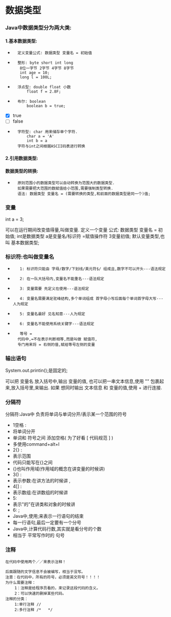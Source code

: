 # 数据类型

### Java中数据类型分为两大类: 

####  1.基本数据类型:

*       定义变量公式: 数据类型 变量名 = 初始值
*       整形: byte short int long
         8位一字节 2字节 4字节 8字节
         int age = 10;
         long l = 100L;
*       浮点型: double float 小数
            float f = 2.8F;
*       布尔: boolean
            boolean b = true;
- [x]   true
- [ ]   false
*       字符型: char 用来储存单个字符.
            char a = 'A'
            int b = a
        字符与int之间根据ASCII码表进行转换

####    2.引用数据类型:


####  数据类型的转换:

*       原则范围小的数据类型可以自动转换为范围大的数据类型.
        如果需要把大范围的数赋值给小范围,需要强制类型转换.
        语法: 数据类型 变量名 = (需要转换的类型,和前面的数据类型是同一个)值;


### 变量
int a = 3;

可以在运行期间改变值得量,叫做变量.
定义一个变量 公式: 数据类型 变量名 = 初始值;
int是数据类型  a是变量名/标识符 =赋值操作符 3变量初值;
默认变量类型,也叫 基本数据类型;

###  标识符:也叫做变量名

*        1: 标识符只能由 字母/数字/下划线/美元符$/ 组成且,数字不可以开头---语法规定
        
*        2: 在一队大括号内,变量名不能重名---语法规定
        
*        3: 变量需要 先定义在使用---语法规定
        
*        4: 变量名需要满足驼峰结构,多个单词组成 首字母小写后面每个单词首字母大写---人为规定
        
*        5: 变量名最好 见名知意---人为规定
        
*        6: 变量名不能使用系统关键字---语法规定
        
*        等号 =
        代码中,=不在表示判断相等,而是叫做 赋值符,
        专门用来将 = 右侧的值,赋给等号左侧的变量
        
### 输出语句

System.out.printin();是固定的;

可以把 变量名 放入括号中,输出 变量的值,
也可以把一串文本信息,使用 "" 包裹起来,放入括号里,来输出.
如果 想同时输出 文本信息 和 变量的值,使用 + 进行连接.

### 分隔符
分隔符:Java中  负责将单词与单词分开/表示某一个范围的符号
 * 1空格 :
 * 将单词分开
 * 单词和 符号之间 添加空格( 为了好看 [ 代码规范 ] )
 * 多使用command+alt+l
 * 2{} :
 * 表示范围
 * 代码只能写在{}之间
 * {}也叫作用域(作用域的概念在讲变量的时候讲)
 * 3() :
 * 表示参数:在讲方法的时候讲 ,
 * 4[] :
 * 表示数组:在讲数组的时候讲
 * 5:
 * 表示"的"在讲类和对象的时候讲
 * 6: ;
 * Java中,使用;来表示一行语句的结束
 * 每一行语句,最后一定要有一个分号
 * Java中,计算代码行数,其实就是看分号的个数
 * 相当于 平常写作时的 句号
 
 ### 注释
    在代码中使用两个／／来表示注释！
 
    后面跟随的文字信息不会被编写，相当于没写。
    注意：在代码中，所有的符号，必须是英文符号！！！！
    为什么需要注释：
        1：注释是给程序员看的，来记录这段代码的含义。
        2：可以快速的删掉某些代码。
    注释的分类：
        1:单行注释 //
        2:多行注释 /*   */
